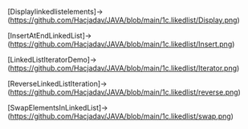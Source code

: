 [Displaylinkedlistelements]->(https://github.com/Hacjadav/JAVA/blob/main/1c.likedlist/Display.png)

[InsertAtEndLinkedList]->(https://github.com/Hacjadav/JAVA/blob/main/1c.likedlist/Insert.png)

[LinkedListIteratorDemo]->(https://github.com/Hacjadav/JAVA/blob/main/1c.likedlist/Iterator.png)

[ReverseLinkedListIteration]->(https://github.com/Hacjadav/JAVA/blob/main/1c.likedlist/reverse.png)

[SwapElementsInLinkedList]->(https://github.com/Hacjadav/JAVA/blob/main/1c.likedlist/swap.png)
